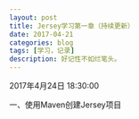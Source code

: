```yaml
---
layout: post
title: Jersey学习第一章（持续更新）
date: 2017-04-21
categories: blog
tags: [学习，记录]
description: 好记性不如烂笔头。
---
```




2017年4月24日 18:30:00

一、使用Maven创建Jersey项目
